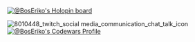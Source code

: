 [![@BosEriko's Holopin board](https://holopin.me/boseriko)](https://holopin.io/@boseriko)

![8010448_twitch_social media_communication_chat_talk_icon](https://user-images.githubusercontent.com/10940193/202833088-b2a4c095-5aec-4e3b-844d-b6111964506b.png)
[![@BosEriko's Codewars Profile](https://www.codewars.com/users/BosEriko/badges/micro)](https://www.codewars.com/users/BosEriko)
